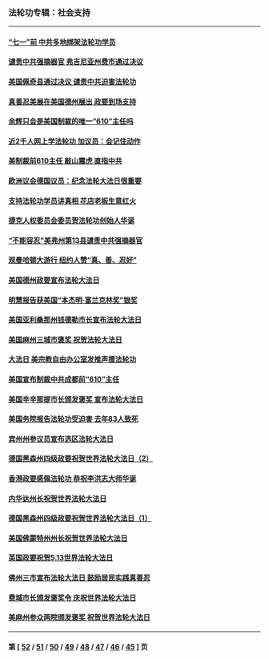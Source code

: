### 法轮功专辑：社会支持
---
#### [“七一”前 中共多地绑架法轮功学员](../../pages/nf4386/n13045655.md?06260430) 
#### [谴责中共强摘器官 弗吉尼亚州费市通过决议](../../pages/nf4386/n13040108.md?06260430) 
#### [美国佩奇县通过决议 谴责中共迫害法轮功](../../pages/nf4386/n13027185.md?06260430) 
#### [真善忍美展在美国德州展出 政要到场支持](../../pages/nf4386/n13010579.md?06260430) 
#### [余辉只会是美国制裁的唯一“610”主任吗](../../pages/nf4386/n12972837.md?06260430) 
#### [近2千人网上学法轮功 加议员：会记住动作](../../pages/nf4386/n12972642.md?06260430) 
#### [美制裁前610主任 敲山震虎 直指中共](../../pages/nf4386/n12968555.md?06260430) 
#### [欧洲议会德国议员：纪念法轮大法日很重要](../../pages/nf4386/n12965367.md?06260430) 
#### [支持法轮功学员讲真相 花店老板生意红火](../../pages/nf4386/n12963056.md?06260430) 
#### [捷克人权委员会委员贺法轮功创始人华诞](../../pages/nf4386/n12960301.md?06260430) 
#### [“不能容忍”美弗州第13县谴责中共强摘器官](../../pages/nf4386/n12958610.md?06260430) 
#### [观曼哈顿大游行 纽约人赞“真、善、忍好”](../../pages/nf4386/n12956249.md?06260430) 
#### [美国德州政要宣布法轮大法日](../../pages/nf4386/n12958567.md?06260430) 
#### [明慧报告获美国“本杰明‧富兰克林奖”银奖](../../pages/nf4386/n12955404.md?06260430) 
#### [美国亚利桑那州钱德勒市长宣布法轮大法日](../../pages/nf4386/n12953813.md?06260430) 
#### [美国麻州三城市褒奖 祝贺法轮大法日](../../pages/nf4386/n12953756.md?06260430) 
#### [大法日 美宗教自由办公室发推声援法轮功](../../pages/nf4386/n12950669.md?06260430) 
#### [美国宣布制裁中共成都前“610”主任](../../pages/nf4386/n12943654.md?06260430) 
#### [美国辛辛那提市长颁发褒奖 宣布法轮大法日](../../pages/nf4386/n12948869.md?06260430) 
#### [美国务院报告法轮功受迫害 去年83人致死](../../pages/nf4386/n12944350.md?06260430) 
#### [宾州州参议员宣布选区法轮大法日](../../pages/nf4386/n12939844.md?06260430) 
#### [德国黑森州四级政要祝贺世界法轮大法日（2）](../../pages/nf4386/n12937571.md?06260430) 
#### [香港政要感佩法轮功 恭祝李洪志大师华诞](../../pages/nf4386/n12937400.md?06260430) 
#### [内华达州长祝贺世界法轮大法日](../../pages/nf4386/n12936785.md?06260430) 
#### [德国黑森州四级政要祝贺世界法轮大法日（1）](../../pages/nf4386/n12934877.md?06260430) 
#### [美国佛蒙特州州长祝贺世界法轮大法日](../../pages/nf4386/n12935031.md?06260430) 
#### [英国政要祝贺5.13世界法轮大法日](../../pages/nf4386/n12934700.md?06260430) 
#### [佛州三市宣布法轮大法日 鼓励居民实践真善忍](../../pages/nf4386/n12934466.md?06260430) 
#### [费城市长颁发褒奖令 庆祝世界法轮大法日](../../pages/nf4386/n12928833.md?06260430) 
#### [美麻州参众两院颁发褒奖 祝贺世界法轮大法日](../../pages/nf4386/n12928372.md?06260430) 

---
#### 第 [ [52](./52.md?06260430) / [51](./51.md?06260430) / [50](./50.md?06260430) / [49](./49.md?06260430) / [48](./48.md?06260430) / [47](./47.md?06260430) / [46](./46.md?06260430) / [45](./45.md?06260430) ] 页
